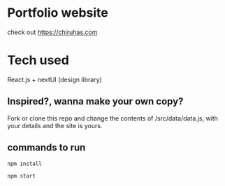 # Portfolio website

check out https://chiruhas.com

# Tech used

React.js + nextUI (design library)

## Inspired?, wanna make your own copy?

Fork or clone this repo and change the contents of /src/data/data.js, with your details and the site is yours.


## commands to run


``` npm install ```

```npm start```

